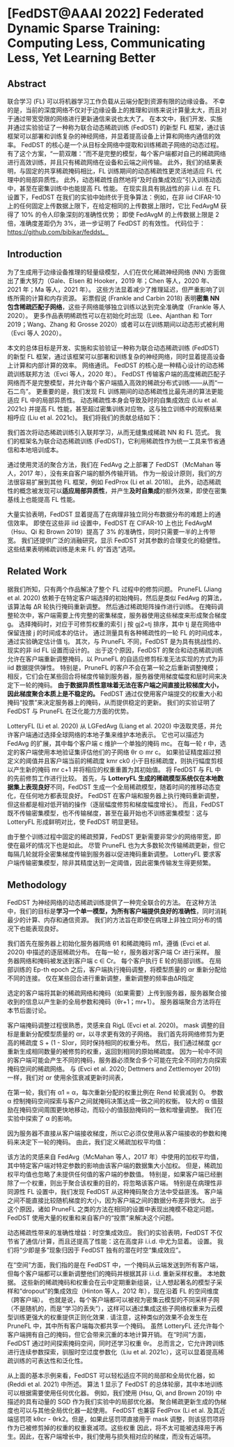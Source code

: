 # [FedDST@AAAI 2022] Federated Dynamic Sparse Training: Computing Less, Communicating Less, Yet Learning Better

## Abstract

联合学习 (FL) 可以将机器学习工作负载从云端分配到资源有限的边缘设备。 不幸的是，当前的深度网络不仅对于边缘设备上的推理和训练来说计算量太大，而且对于通过带宽受限的网络进行更新通信来说也太大了。 在本文中，我们开发、实施并通过实验验证了一种称为联合动态稀疏训练 (FedDST) 的新型 FL 框架，通过该框架可以部署和训练复杂的神经网络，并显着提高设备上计算和网络内通信的效率。 FedDST 的核心是一个从目标全网络中提取和训练稀疏子网络的动态过程。 有了这个方案，“一箭双雕：”而不是完整的模型，每个客户端都对自己的稀疏网络进行高效训练，并且只有稀疏网络在设备和云端之间传输。 此外，我们的结果表明，与固定的共享稀疏掩码相比，FL 训练期间的动态稀疏性更灵活地适应 FL 代理中的局部异质性。 此外，动态稀疏性自然地将“及时自集成效应”引入训练动态中，甚至在密集训练中也能提高 FL 性能。 在现实且具有挑战性的非 i.i.d. 在 FL 设置下，FedDST 在我们的实验中始终优于竞争算法：例如，在非 iid CIFAR-10 上的任何固定上传数据上限下，在给定相同的上传数据上限时，它比 FedAvgM 获得了 10% 的令人印象深刻的准确性优势； 即使 FedAvgM 的上传数据上限是 2 倍，准确度差距仍为 3%，进一步证明了 FedDST 的有效性。 代码位于：https://github.com/bibikar/feddst。



## Introduction

为了生成用于边缘设备推理的轻量级模型，人们在优化稀疏神经网络 (NN) 方面做出了重大努力（Gale、Elsen 和 Hooker，2019 年；Chen 等人，2020 年、2021 年；Ma 等人，2021 年）。 这些方法显着减少了推理延迟，但严重影响了训练所需的计算和内存资源。 彩票假说 (Frankle and Carbin 2018) 表明**密集 NN 包含稀疏匹配子网络**，这些子网络能够独立训练以达到完全准确度（Frankle 等人 2020）。 更多作品表明稀疏性可以在初始化时出现（Lee、Ajanthan 和 Torr 2019；Wang、Zhang 和 Grosse 2020）或者可以在训练期间以动态形式被利用（Evci 等人 2020）。

本文的总体目标是开发、实施和实验验证一种称为联合动态稀疏训练 (FedDST) 的新型 FL 框架，通过该框架可以部署和训练复杂的神经网络，同时显着提高设备上计算和内部计算的效率。 网络通讯。 FedDST 的核心是一种精心设计的动态稀疏训练联邦方法（Evci 等人，2020 年）。 FedDST 传输客户端的高度稀疏匹配子网络而不是完整模型，并允许每个客户端插入高效的稀疏分布式训练——从而“一石二鸟”。 更重要的是，我们发现 FL 训练期间的动态稀疏性比最先进的算法更能适应 FL 中的局部异质性。 动态稀疏性本身会导致及时的自集成效应 (Liu et al. 2021c) 并提高 FL 性能，甚至超过密集训练对应物，这与独立训练中的观察结果相呼应 (Liu et al. 2021c)。 我们将我们的贡献总结如下：

我们首次将动态稀疏训练引入联邦学习，从而无缝集成稀疏 NN 和 FL 范式。 我们的框架名为联合动态稀疏训练 (FedDST)，它利用稀疏性作为统一工具来节省通信和本地培训成本。

通过使用灵活的聚合方法，我们在 FedAvg 之上部署了 FedDST（McMahan 等人，2017 年），没有来自客户端的额外传输开销。 作为一般设计原则，我们的方法很容易扩展到其他 FL 框架，例如 FedProx (Li et al. 2018)。 此外，动态稀疏性的概念被发现可以**适应局部异质性**，并产生**及时自集成**的额外效果，即使在密集基线上也能提高 FL 性能。

大量实验表明，FedDST 显着提高了在病理非独立同分布数据分布的难题上的通信效率。 即使在这些非 iid 设置中，FedDST 在 CIFAR-10 上也比 FedAvgM（Hsu、Qi 和 Brown 2019）提高了 3% 的准确性，同时只需要一半的上传带宽。 我们还提供广泛的消融研究，显示 FedDST 对其参数的合理变化的稳健性。 这些结果表明稀疏训练是未来 FL 的“首选”选项。



## Related Work

据我们所知，只有两个作品解决了整个 FL 过程中的修剪问题。 PruneFL (Jiang et al. 2020) 依赖于在特定客户端选择的初始掩码，然后是类似 FedAvg 的算法，该算法每 ΔR 轮执行掩码重新调整。 然后通过稀疏矩阵操作进行训练。 在掩码调整轮次中，客户端需要上传完整的密集梯度，服务器使用这些梯度来形成聚合梯度 g。 选择掩码时，对应于可修剪权重的索引 j 按 gj2=tj 排序，其中 tj 是在网络中保留连接 j 的时间成本的估计。 通过测量具有各种稀疏性的一轮 FL 的时间成本，通过实验确定估计值 tj。 其次，与 PruneFL 不同，FedDST 是为具有挑战性的、现实的非 iid FL 设置而设计的。 出于这个原因，FedDST 的聚合和动态稀疏训练允许在客户端重新调整掩码，以 PruneFL 的自适应修剪标准无法实现的方式为非 iid 数据提供弹性。 特别是，PruneFL 的客户不会在第一轮之后重新调整掩模； 相反，它们会在某些回合将梯度传输到服务器，服务器使用梯度幅度和层时间来决定下一轮的掩码。 **由于数据异质性意味着无法在客户端之间直接比较梯度大小，因此梯度聚合本质上是不稳定的。** FedDST 通过仅使用客户端提交的权重大小和掩码“投票”来决定服务器上的掩码，从而提供稳定的更新。 我们的实验证明了 FedDST 与 PruneFL 在泛化能力方面的优势。

LotteryFL (Li et al. 2020) 从 LGFedAvg (Liang et al. 2020) 中汲取灵感，并允许客户端通过选择全球网络的本地子集来维护本地表示。 它也可以描述为 FedAvg 的扩展，其中每个客户端 c 维护一个单独的掩码 mc。 在每一轮 r 中，选定的客户端使用本地验证集评估他们的子网络 θr ⊙ mr c。 如果验证精度超过预定义的阈值并且客户端当前的稀疏度 kmr ck0 小于目标稀疏度，则执行幅度剪枝以产生新的掩码 mr c+1 并将相应的权重重置为其初始值。 将 FedDST 与 FL 中的先前修剪工作进行比较。 首先，与 **LotteryFL 生成的稀疏模型系统仅在本地数据集上表现良好**不同，FedDST 生成一个全局稀疏模型，随着时间的推移动态变化，在任何地方都表现良好。 FedDST 在客户端和服务器上执行掩码重新调整，但这些都是相对低开销的操作（逐层幅度修剪和梯度幅度增长）。 而且，FedDST 既不传输密集模型，也不传输梯度，甚至在最开始也不训练密集模型：这与 LotteryFL 形成鲜明对比，使 FedDST 明显更轻。

由于整个训练过程中固定的稀疏预算，FedDST 更新需要非常少的网络带宽，即使在最坏的情况下也是如此。 尽管 PruneFL 也为大多数轮次传输稀疏更新，但它每隔几轮就将全密集梯度传输到服务器以促进掩码重新调整。 LotteryFL 要求客户端传输密集模型，除非其精度达到一定阈值，因此密集传输发生得更频繁。



## Methodology

FedDST 为神经网络的动态稀疏训练提供了一种完全联合的方法。 在这种方法中，我们的目标是**学习一个单一模型，为所有客户端提供良好的准确性**，同时消耗最少的计算、内存和通信资源。 我们的方法旨在即使在病理上非独立同分布的情况下也能表现良好。

我们首先在服务器上初始化服务器网络 θ1 和稀疏掩码 m1，遵循 (Evci et al. 2020) 中描述的逐层稀疏分布。 在每一轮 r，服务器对客户端 Cr 进行采样。 服务器网络和掩码被发送到客户端 c ∈ Cr。 每个客户执行 E 轮的局部训练。 在局部训练的 Ep-th epoch 之后，客户端执行掩码调整，将模型质量的 αr 重新分配给不同的连接。 仅在某些回合进行重新调整，重新调整的频率由ΔR指定

选定的客户端将其新的稀疏网络和掩码（如果需要）上传到服务器，服务器聚合接收到的信息以产生新的全局参数和掩码（θr+1；mr+1）。 服务器端聚合方法将在本节后面讨论。

客户端掩码调整过程很熟悉，灵感来自 RigL (Evci et al. 2020)。 mask 调整的目标是重新分配模型质量的 αr，以寻求更有效的子网络。 我们首先将网络修剪为更高的稀疏度 S + (1 - S)αr，同时保持相同的权重分布。 然后，我们通过梯度 gcr 重新生成相同数量的被修剪的权重，返回到相同的原始稀疏度。 因为一轮中不同的客户端可能会产生不同的掩码，服务器必须聚合多个可能在完全不同的方向探索掩码空间的稀疏网络。 与 (Evci et al. 2020; Dettmers and Zettlemoyer 2019) 一样，我们对 αr 使用余弦衰减更新时间表，

在第一轮，我们有 α1 = α，每次重新分配的权重比例在 Rend 轮衰减到 0。 参数 α 控制掩码空间探索与客户之间就掩码决策达成一致之间的权衡。 较大的 α 值鼓励在掩码空间周围更快地移动，而较小的值鼓励掩码的一致和增量调整。 我们在实验中探索了 α 的影响。

因为服务器不直接从客户端接收梯度，所以它必须仅使用从客户端接收的参数和掩码来决定下一轮的掩码。 由此，我们定义稀疏加权平均值：

该方法的灵感来自 FedAvg（McMahan 等人，2017 年）中使用的加权平均值，其中特定客户端对特定参数的影响由该客户端的数据集大小加权。 但是，稀疏加权平均值也忽略了未提供任何值的客户端的参数值。 特别是，如果客户端已经删除了一个权重，则出于聚合该权重的目的，将忽略该客户端。 特别是在病理性非同源性 FL 设置中，我们发现 FedDST 从这种掩码聚合方法中受益匪浅。 客户端之间不能直接比较随机梯度的大小，因为客户端之间的数据分布差异很大。 出于这个原因，诸如 PruneFL 之类的方法在相同的设置中表现出掩模不稳定问题。 FedDST 使用大量的权重和来自客户的“投票”来解决这个问题。

动态稀疏性带来的准确性增益：时空集成效应。 我们的实验表明，FedDST 不仅节省了通信/计算，而且还提高了性能：这在高度非 i.i.d. 中尤为显着。 设置。 我们将“少即是多”现象归因于 FedDST 独有的潜在时空“集成效应”。

在“空间”方面，我们指的是在 FedDST 中，一个掩码从云端发送到所有客户端，但每个客户端都可以重新调整他们的掩码并根据其非 i.i.d. 重新采样权重。 本地数据。 这些新的稀疏掩码和权重会在云中定期重新组装，让人想起著名的模型子采样和“dropout”的集成效应（Hinton 等人，2012 年），现在沿着 FL 的空间维度（跨客户端）。 也就是说，每个客户端都可以被视为密集云模型的不同采样子网（不是随机的，而是“学习的丢失”），这样可以通过集成这些子网络权重来为云模型训练更强大的权重提供正则化效果 . 请注意，这种类似的效果不会发生在 PruneFL 中，其中所有客户端每次都共享一个掩码。 虽然 LotteryFL 还允许每个客户端拥有自己的掩码，但它会带来沉重的本地计算开销。 在“时间”方面，FedDST 通过时间探索掩码空间，同时还学习权重 θr。 总而言之，它允许跨训练进行连续参数探索，驯服时空过度参数化（Liu et al. 2021c），这可以显着提高稀疏训练的可表达性和泛化性。

从上面的基本示例来看，FedDST 可以轻松适应不同的局部和全局优化器，如 (Reddi et al. 2021) 中所述。 算法 1 显示了 FedDST 的总体轮廓，其中本地训练可以根据需要使用任何优化器。 例如，我们使用 (Hsu, Qi, and Brown 2019) 中描述的具有动量的 SGD 作为我们实验中的局部优化器。 聚合稀疏更新生成的伪梯度也可以与其他全局优化器一起使用。 FedDST 也兼容 FedProx (Li et al. 及其近端惩罚项 kθcr - θrk2。但是，如果此惩罚项直接用于 mask 调整，则该惩罚项将作为已被修剪掉的权重的权重衰减项。这些权重 因此，将不太可能被选择用于再生。因此，在客户端增长中，我们使用与损失相对应的梯度，而没有近端项。
